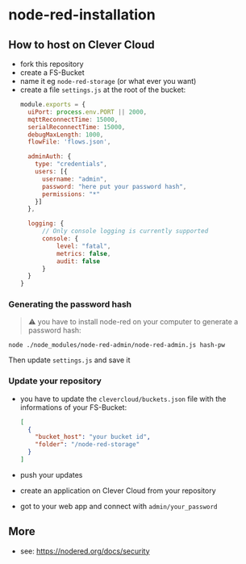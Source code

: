 # node-red-installation

## How to host on Clever Cloud

- fork this repository
- create a FS-Bucket
- name it eg `node-red-storage` (or what ever you want)
- create a file `settings.js` at the root of the bucket:
  ```javascript
  module.exports = {
    uiPort: process.env.PORT || 2000,
    mqttReconnectTime: 15000,
    serialReconnectTime: 15000,
    debugMaxLength: 1000,
    flowFile: 'flows.json',

    adminAuth: {
      type: "credentials",
      users: [{
        username: "admin",
        password: "here put your password hash",
        permissions: "*"
      }]
    },

    logging: {
        // Only console logging is currently supported
        console: {
            level: "fatal",
            metrics: false,
            audit: false
        }
    }
  }
  ```

### Generating the password hash

> :warning: you have to install node-red on your computer to generate a password hash:

`node ./node_modules/node-red-admin/node-red-admin.js hash-pw`

Then update `settings.js` and save it

### Update your repository

- you have to update the `clevercloud/buckets.json` file with the informations of your FS-Bucket:

  ```json
  [
    {
      "bucket_host": "your bucket id",
      "folder": "/node-red-storage"
    }
  ]
  ```
- push your updates
- create an application on Clever Cloud from your repository
- got to your web app and connect with `admin/your_password`


## More

- see: https://nodered.org/docs/security
